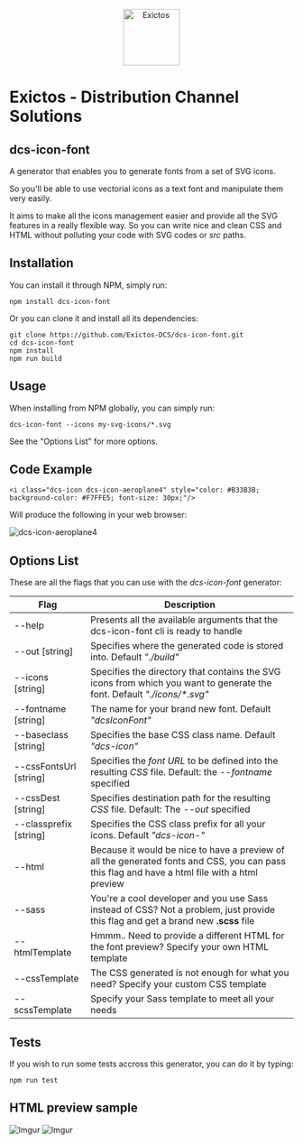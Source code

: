 <p align="center">
  <a href="http://www.exictos.com/">
    <img src="http://i.imgur.com/MogAiUZ.png" width="100" alt="Exictos"/>
  </a>
</p>

# Exictos - Distribution Channel Solutions

## dcs-icon-font

A generator that enables you to generate fonts from a set of SVG icons.

So you'll be able to use vectorial icons as a text font and manipulate them very easily.

It aims to make all the icons management easier and provide all the SVG features in a really flexible way.
So you can write nice and clean CSS and HTML without polluting your code with SVG codes or *src* paths.

## Installation

You can install it through NPM, simply run:

```
npm install dcs-icon-font
```

Or you can clone it and install all its dependencies:
```
git clone https://github.com/Exictos-DCS/dcs-icon-font.git
cd dcs-icon-font
npm install
npm run build
```

## Usage

When installing from NPM globally, you can simply run:

```
dcs-icon-font --icons my-svg-icons/*.svg
```

See the "Options List" for more options.

## Code Example

```
<i class="dcs-icon dcs-icon-aeroplane4" style="color: #B33B3B; background-color: #F7FFE5; font-size: 30px;"/>
```
Will produce the following in your web browser:

![dcs-icon-aeroplane4](http://i.imgur.com/GGuG9OP.png)

## Options List

These are all the flags that you can use with the *dcs-icon-font* generator:

| Flag                    | Description
| ----------------------- |-------------
| --help                  | Presents all the available arguments that the dcs-icon-font cli is ready to handle
| --out [string]          | Specifies where the generated code is stored into. Default *"./build"*
| --icons [string]        | Specifies the directory that contains the SVG icons from which you want to generate the font. Default *"./icons/&#42;.svg"*
| --fontname [string]     | The name for your brand new font. Default *"dcsIconFont"*
| --baseclass [string]    | Specifies the base CSS class name. Default *"dcs-icon"*
| --cssFontsUrl [string]  | Specifies the *font URL* to be defined into the resulting *CSS* file. Default: the *--fontname* specified
| --cssDest [string]      | Specifies destination path for the resulting *CSS* file. Default: The *--out* specified
| --classprefix [string]  | Specifies the CSS class prefix for all your icons. Default *"dcs-icon-"*
| --html                  | Because it would be nice to have a preview of all the generated fonts and CSS, you can pass this flag and have a html file with a html preview
| --sass                  | You're a cool developer and you use Sass instead of CSS? Not a problem, just provide this flag and get a brand new **.scss** file
| --htmlTemplate          | Hmmm.. Need to provide a different HTML for the font preview? Specify your own HTML template
| --cssTemplate           | The CSS generated is not enough for what you need? Specify your custom CSS template
| --scssTemplate          | Specify your Sass template to meet all your needs

## Tests

If you wish to run some tests accross this generator, you can do it by typing:

```
npm run test
```

## HTML preview sample
![Imgur](http://i.imgur.com/paG4Zgg.png)
![Imgur](http://i.imgur.com/xLkwZa7.png)
